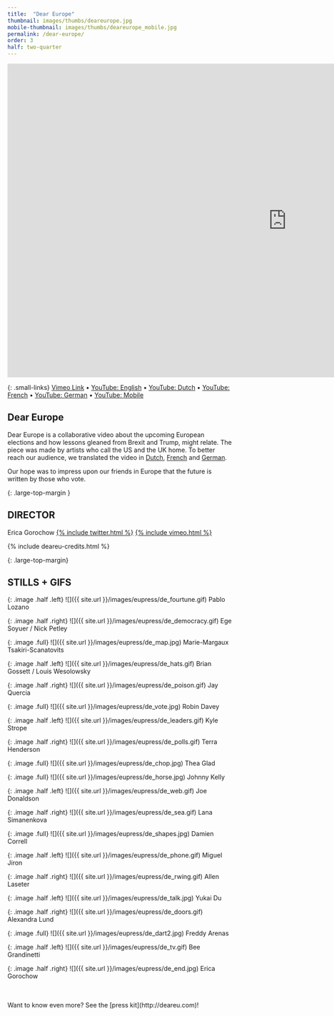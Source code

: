 ```yaml
---
title:  "Dear Europe"
thumbnail: images/thumbs/deareurope.jpg
mobile-thumbnail: images/thumbs/deareurope_mobile.jpg
permalink: /dear-europe/
order: 3
half: two-quarter
---
```


<div class='embed-container no-bottom-margin'>
    <iframe src="https://player.vimeo.com/video/207224551?color=F11E4C&title=0&byline=0&portrait=0" width="1250" height="703" frameborder="0" webkitallowfullscreen mozallowfullscreen allowfullscreen></iframe>
</div>

{: .small-links}
[Vimeo Link](https://vimeo.com/207224551) • [YouTube: English](https://www.youtube.com/watch?v=OKxy-icei2w) • [YouTube: Dutch](https://youtu.be/_r4GCh7rsnY)  • [YouTube: French](https://youtu.be/KVML6lAZsb8)  • [YouTube: German](https://youtu.be/TllX3iKREsM) • [YouTube: Mobile](https://youtu.be/CHXkbTm_86g)

## **Dear Europe**
Dear Europe is a collaborative video about the upcoming European elections and how lessons gleaned from Brexit and Trump, might relate. The piece was made by artists who call the US and the UK home. To better reach our audience, we translated the video in [Dutch](https://youtu.be/_r4GCh7rsnY), [French](https://youtu.be/KVML6lAZsb8) and [German](https://youtu.be/TllX3iKREsM).

Our hope was to impress upon our friends in Europe that the future is written by those who vote.


{: .large-top-margin }


## DIRECTOR
<div class="person">
  Erica Gorochow
  <a class="twitter" href="http://twitter.com/gorociao">{% include twitter.html %}</a>
  <a class="vimeo" href="https://vimeo.com/peprally">{% include vimeo.html %}</a>
</div>

{% include deareu-credits.html %}

{: .large-top-margin}
## **STILLS + GIFS**

{: .image .half .left}
![]({{ site.url }}/images/eupress/de_fourtune.gif) Pablo Lozano  

{: .image .half .right}
![]({{ site.url }}/images/eupress/de_democracy.gif) Ege Soyuer / Nick Petley

{: .image .full}
![]({{ site.url }}/images/eupress/de_map.jpg) Marie-Margaux Tsakiri-Scanatovits

{: .image .half .left}
![]({{ site.url }}/images/eupress/de_hats.gif) Brian Gossett / Louis Wesolowsky

{: .image .half .right}
![]({{ site.url }}/images/eupress/de_poison.gif) Jay Quercia

{: .image .full}
![]({{ site.url }}/images/eupress/de_vote.jpg) Robin Davey

{: .image .half .left}
![]({{ site.url }}/images/eupress/de_leaders.gif) Kyle Strope

{: .image .half .right}
![]({{ site.url }}/images/eupress/de_polls.gif) Terra Henderson

{: .image .full}
![]({{ site.url }}/images/eupress/de_chop.jpg) Thea Glad

{: .image .full}
![]({{ site.url }}/images/eupress/de_horse.jpg) Johnny Kelly

{: .image .half .left}
![]({{ site.url }}/images/eupress/de_web.gif) Joe Donaldson

{: .image .half .right}
![]({{ site.url }}/images/eupress/de_sea.gif) Lana Simanenkova

{: .image .full}
![]({{ site.url }}/images/eupress/de_shapes.jpg) Damien Correll

{: .image .half .left}
![]({{ site.url }}/images/eupress/de_phone.gif) Miguel Jiron

{: .image .half .right}
![]({{ site.url }}/images/eupress/de_rwing.gif) Allen Laseter

{: .image .half .left}
![]({{ site.url }}/images/eupress/de_talk.jpg) Yukai Du

{: .image .half .right}
![]({{ site.url }}/images/eupress/de_doors.gif) Alexandra Lund

{: .image .full}
![]({{ site.url }}/images/eupress/de_dart2.jpg) Freddy Arenas

{: .image .half .left}
![]({{ site.url }}/images/eupress/de_tv.gif) Bee Grandinetti

{: .image .half .right}
![]({{ site.url }}/images/eupress/de_end.jpg) Erica Gorochow
<br/>
<br/>

<br/>
Want to know even more? See the [press kit](http://deareu.com)!
